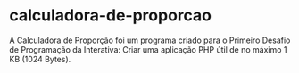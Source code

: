 # calculadora-de-proporcao
A Calculadora de Proporção foi um programa criado para o Primeiro Desafio de Programação da Interativa: Criar uma aplicação PHP útil de no máximo 1 KB (1024 Bytes).
